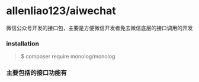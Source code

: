 # allenliao123/aiwechat
微信公众号开发的接口包，主要是方便微信开发者免去微信底层的接口调用的开发

### installation
>$ composer require monolog/monolog<br>

### 主要包括的接口功能有
